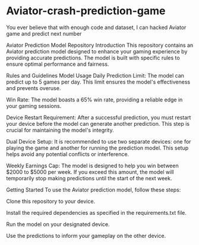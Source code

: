 # Aviator-crash-prediction-game
You ever believe that with enough code and dataset, I can hacked Aviator game and predict next number 

Aviator Prediction Model Repository
Introduction
This repository contains an Aviator prediction model designed to enhance your gaming experience by providing accurate predictions. The model is built with specific rules to ensure optimal performance and fairness.

Rules and Guidelines
Model Usage
Daily Prediction Limit: The model can predict up to 5 games per day. This limit ensures the model's effectiveness and prevents overuse.

Win Rate: The model boasts a 65% win rate, providing a reliable edge in your gaming sessions.

Device Restart Requirement: After a successful prediction, you must restart your device before the model can generate another prediction. This step is crucial for maintaining the model's integrity.

Dual Device Setup: It is recommended to use two separate devices: one for playing the game and another for running the prediction model. This setup helps avoid any potential conflicts or interference.

Weekly Earnings Cap: The model is designed to help you win between $2000 to $5000 per week. If you exceed this amount, the model will temporarily stop making predictions until the start of the next week.

Getting Started
To use the Aviator prediction model, follow these steps:

Clone this repository to your device.

Install the required dependencies as specified in the requirements.txt file.

Run the model on your designated device.

Use the predictions to inform your gameplay on the other device.
